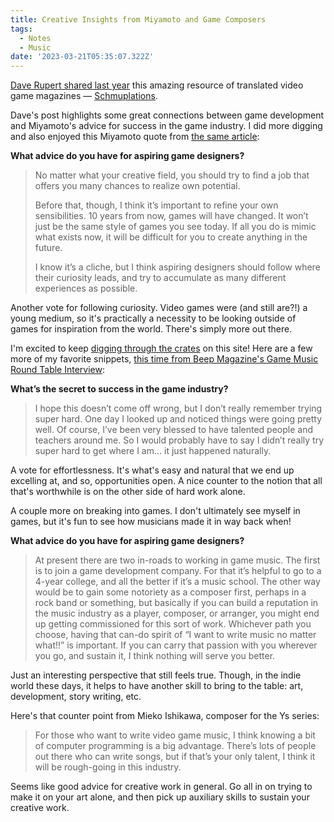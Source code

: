 ```yaml
---
title: Creative Insights from Miyamoto and Game Composers
tags:
  - Notes
  - Music
date: '2023-03-21T05:35:07.322Z'
---
```


[Dave Rupert shared last year](https://daverupert.com/2022/09/shigeru-miyamoto-secret-to-success/) this amazing resource of translated video game magazines — [Schmuplations](https://shmuplations.com/).

Dave's post highlights some great connections between game development and Miyamoto's advice for success in the game industry. I did more digging and also enjoyed this Miyamoto quote from [the same article](https://shmuplations.com/success1989/):

**What advice do you have for aspiring game designers?**

> No matter what your creative field, you should try to find a job that offers you many chances to realize own potential.
>
> Before that, though, I think it’s important to refine your own sensibilities. 10 years from now, games will have changed. It won’t just be the same style of games you see today. If all you do is mimic what exists now, it will be difficult for you to create anything in the future.
>
> I know it’s a cliche, but I think aspiring designers should follow where their curiosity leads, and try to accumulate as many different experiences as possible.

Another vote for following curiosity. Video games were (and still are?!) a young medium, so it's practically a necessity to be looking outside of games for inspiration from the world. There's simply more out there.

I'm excited to keep [digging through the crates](https://www.robinsloan.com/lab/new-avenues/#crates) on this site! Here are a few more of my favorite snippets, [this time from Beep Magazine's Game Music Round Table Interview](https://shmuplations.com/gamemusic1986/):

**What’s the secret to success in the game industry?**

> I hope this doesn’t come off wrong, but I don’t really remember trying super hard. One day I looked up and noticed things were going pretty well. Of course, I’ve been very blessed to have talented people and teachers around me. So I would probably have to say I didn’t really try super hard to get where I am… it just happened naturally.

A vote for effortlessness. It's what's easy and natural that we end up excelling at, and so, opportunities open. A nice counter to the notion that all that's worthwhile is on the other side of hard work alone.

A couple more on breaking into games. I don't ultimately see myself in games, but it's fun to see how musicians made it in way back when!

**What advice do you have for aspiring game designers?**

> At present there are two in-roads to working in game music. The first is to join a game development company. For that it’s helpful to go to a 4-year college, and all the better if it’s a music school. The other way would be to gain some notoriety as a composer first, perhaps in a rock band or something, but basically if you can build a reputation in the music industry as a player, composer, or arranger, you might end up getting commissioned for this sort of work. Whichever path you choose, having that can-do spirit of “I want to write music no matter what!!” is important. If you can carry that passion with you wherever you go, and sustain it, I think nothing will serve you better.

Just an interesting perspective that still feels true. Though, in the indie world these days, it helps to have another skill to bring to the table: art, development, story writing, etc.

Here's that counter point from Mieko Ishikawa, composer for the Ys series:

> For those who want to write video game music, I think knowing a bit of computer programming is a big advantage. There’s lots of people out there who can write songs, but if that’s your only talent, I think it will be rough-going in this industry.

Seems like good advice for creative work in general. Go all in on trying to make it on your art alone, and then pick up auxiliary skills to sustain your creative work.
